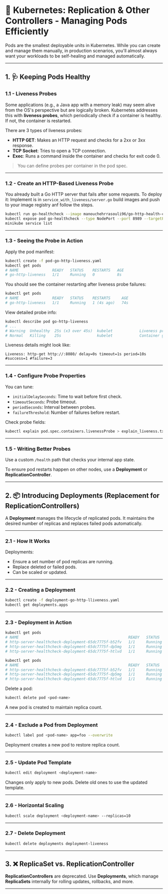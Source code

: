 # 🚀 Kubernetes: Replication & Other Controllers - Managing Pods Efficiently

Pods are the smallest deployable units in Kubernetes. While you can create and manage them manually, in production scenarios, you'll almost always want your workloads to be self-healing and managed automatically.

---

## 1. 🩺 Keeping Pods Healthy

### 1.1 - Liveness Probes

Some applications (e.g., a Java app with a memory leak) may seem alive from the OS's perspective but are logically broken. Kubernetes addresses this with **liveness probes**, which periodically check if a container is healthy. If not, the container is restarted.

There are 3 types of liveness probes:

- **HTTP GET**: Makes an HTTP request and checks for a 2xx or 3xx response.
- **TCP Socket**: Tries to open a TCP connection.
- **Exec**: Runs a command inside the container and checks for exit code 0.

> You can define probes per container in the pod spec.

---

### 1.2 - Create an HTTP-Based Liveness Probe

You already built a Go HTTP server that fails after some requests. To deploy it:
Implement is in `service_with_liveness/server.go` build images and push to your image registry anf follow the steps.

```bash
kubectl run go-healthcheck --image manouchehrrasouli96/go-http-health-check:0.0.1 --port 8989
kubectl expose pod go-healthcheck --type NodePort --port 8989 --targetPort 8989
minikube service list
```

---

### 1.3 - Seeing the Probe in Action

Apply the pod manifest:

```bash
kubectl create -f pod-go-http-liveness.yaml
kubectl get pods
# NAME               READY   STATUS    RESTARTS   AGE
# go-http-liveness   1/1     Running   0          8s
```

You should see the container restarting after liveness probe failures:

```bash
kubectl get pods 
# NAME               READY   STATUS    RESTARTS     AGE
# go-http-liveness   1/1     Running   1 (4s ago)   74s
```

View detailed probe info:

```bash
kubectl describe pod go-http-liveness
# ...
# Warning  Unhealthy  25s (x3 over 45s)  kubelet            Liveness probe failed: HTTP probe failed with statuscode: 500
# Normal   Killing    25s                kubelet            Container go-http-liveness failed liveness probe, will be restarted
```

Liveness details might look like:

```
Liveness: http-get http://:8080/ delay=0s timeout=1s period=10s #success=1 #failure=3
```

---

### 1.4 - Configure Probe Properties

You can tune:
- `initialDelaySeconds`: Time to wait before first check.
- `timeoutSeconds`: Probe timeout.
- `periodSeconds`: Interval between probes.
- `failureThreshold`: Number of failures before restart.

Check probe fields:

```bash
kubectl explain pod.spec.containers.livenessProbe > explain_liveness.txt
```

---

### 1.5 - Writing Better Probes

Use a custom `/health` path that checks your internal app state.

To ensure pod restarts happen on other nodes, use a **Deployment** or **ReplicationController**.

---

## 2. 📦 Introducing Deployments (Replacement for ReplicationControllers)

A **Deployment** manages the lifecycle of replicated pods. It maintains the desired number of replicas and replaces failed pods automatically.

---

### 2.1 - How It Works

Deployments:
- Ensure a set number of pod replicas are running.
- Replace deleted or failed pods.
- Can be scaled or updated.

---

### 2.2 - Creating a Deployment

```bash
kubectl create -f deployment-go-http-lliveness.yaml
kubectl get deployments.apps
```

---

### 2.3 - Deployment in Action

```bash
kubectl get pods 
# NAME                                                 READY   STATUS    RESTARTS   AGE
# http-server-healthcheck-deployment-65dc7775f-b52fv   1/1     Running   0          2s
# http-server-healthcheck-deployment-65dc7775f-dp5mg   1/1     Running   0          2s
# http-server-healthcheck-deployment-65dc7775f-htlvd   1/1     Running   0          2s

kubectl get pods 
# NAME                                                 READY   STATUS    RESTARTS      AGE
# http-server-healthcheck-deployment-65dc7775f-b52fv   1/1     Running   1 (57s ago)   2m7s
# http-server-healthcheck-deployment-65dc7775f-dp5mg   1/1     Running   1 (57s ago)   2m7s
# http-server-healthcheck-deployment-65dc7775f-htlvd   1/1     Running   1 (57s ago)   2m7s
```

Delete a pod:

```bash
kubectl delete pod <pod-name>
```

A new pod is created to maintain replica count.

---

### 2.4 - Exclude a Pod from Deployment

```bash
kubectl label pod <pod-name> app=foo --overwrite
```

Deployment creates a new pod to restore replica count.

---

### 2.5 - Update Pod Template

```bash
kubectl edit deployment <deployment-name>
```

Changes only apply to new pods. Delete old ones to use the updated template.

---

### 2.6 - Horizontal Scaling

```bash
kubectl scale deployment <deployment-name> --replicas=10
```

---

### 2.7 - Delete Deployment

```bash
kubectl delete deployments deployment-liveness
```

---

## 3. ❌ ReplicaSet vs. ReplicationController

**ReplicationControllers** are deprecated. Use **Deployments**, which manage **ReplicaSets** internally for rolling updates, rollbacks, and more.

---
